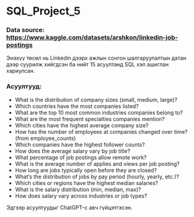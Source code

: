 # SQL_Project_5

### Data source:  https://www.kaggle.com/datasets/arshkon/linkedin-job-postings

Энэхүү төсөл нь Linkedin дээрх ажлын сонгон шалгаруулалтын датан дээр суурилж хийгдсэн ба нийт 15 асуултанд SQL хэл ашиглан хариулсан.

### Асуултууд:

- What is the distribution of company sizes (small, medium, large)?
- Which countries have the most companies listed?
- What are the top 10 most common industries companies belong to?
- What are the most frequent specialties companies mention?
- Which cities have the highest average company size?
- How has the number of employees at companies changed over time? (from employee_counts)
- Which companies have the highest follower counts?
- How does the average salary vary by job title?
- What percentage of job postings allow remote work?
- What is the average number of applies and views per job posting?
- How long are jobs typically open before they are closed?
- What’s the distribution of jobs by pay period (hourly, yearly, etc.)?
- Which cities or regions have the highest median salaries?
- What is the salary distribution (min, median, max)?
- How does salary vary across industries or job types?

Эдгээр асуултуудыг ChatGPT-с авч гүйцэтгэсэн.
